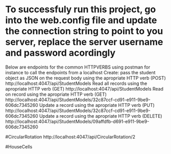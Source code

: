 # To successfuly run this project, go into the web.config file and update the connection string to point to you server, replace the server username and password acordingly
Below are endpoints for the common HTTPVERBS using postman for instance to call the endpoints from a localhost
Create: pass the student object as JSON on the request body using the apropriate HTTP verb (POST)
http://localhost:4047/api/StudentModels 
Read all records using the apropriate HTTP verb (GET)
http://localhost:4047/api/StudentModels 
Read on record using the apropriate HTTP verb (GET)
http://localhost:4047/api/StudentModels/32c87ccf-cd91-e911-9be9-606dc7345260
Update a record using the apropriate HTTP verb (PUT)
http://localhost:4047/api/StudentModels/32c87ccf-cd91-e911-9be9-606dc7345260
Update a record using the apropriate HTTP verb (DELETE)
http://localhost:4047/api/StudentModels/09affdfb-d691-e911-9be9-606dc7345260

#CircularRotation
http://localhost:4047/api/CircularRotation/2

#HouseCells

